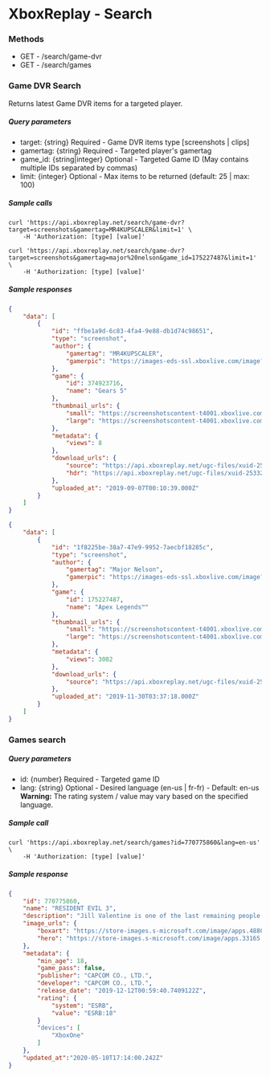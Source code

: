 # XboxReplay - Search

### Methods
* GET - /search/game-dvr
* GET - /search/games

### Game DVR Search
Returns latest Game DVR items for a targeted player.

##### Query parameters
* target: {string} Required - Game DVR items type [screenshots | clips]
* gamertag: {string} Required - Targeted player's gamertag
* game_id: {string|integer} Optional - Targeted Game ID (May contains multiple IDs separated by commas)
* limit: {integer} Optional - Max items to be returned (default: 25 | max: 100)

##### Sample calls
```shell
curl 'https://api.xboxreplay.net/search/game-dvr?target=screenshots&gamertag=MR4KUPSCALER&limit=1' \
    -H 'Authorization: [type] [value]'
```

```shell
curl 'https://api.xboxreplay.net/search/game-dvr?target=screenshots&gamertag=major%20nelson&game_id=175227487&limit=1' \
    -H 'Authorization: [type] [value]'
```

##### Sample responses
```json
{
    "data": [
        {
            "id": "ffbe1a9d-6c83-4fa4-9e88-db1d74c98651",
            "type": "screenshot",
            "author": {
                "gamertag": "MR4KUPSCALER",
                "gamerpic": "https://images-eds-ssl.xboxlive.com/image?url=wHwbXKif8cus8csoZ03RWwcxuUQ9WVT6xh5XaeeZD02wEfGZeuD.XMoGFVYkwHDqjE1TMOY534xB7iFT6llOMdb70jgtpdiJQNgLtYutV8bdbyiNw5Om5.khTiIkfSMNGbOsNfWtrecYJJ5QGsUrPbml_WxKMU1Xx.Emo6si4Gk-&format=png"
            },
            "game": {
                "id": 374923716,
                "name": "Gears 5"
            },
            "thumbnail_urls": {
                "small": "https://screenshotscontent-t4001.xboxlive.com/xuid-2584878536129841-public/1f8225be-38a7-47e9-9952-7aecbf18285c_Thumbnail.PNG",
                "large": "https://screenshotscontent-t4001.xboxlive.com/xuid-2584878536129841-public/1f8225be-38a7-47e9-9952-7aecbf18285c_Thumbnail.PNG"
            },
            "metadata": {
                "views": 8
            },
            "download_urls": {
                "source": "https://api.xboxreplay.net/ugc-files/xuid-2533274802223855/ffbe1a9d-6c83-4fa4-9e88-db1d74c98651/screenshot.png",
                "hdr": "https://api.xboxreplay.net/ugc-files/xuid-2533274802223855/ffbe1a9d-6c83-4fa4-9e88-db1d74c98651/screenshot.jxr"
            },
            "uploaded_at": "2019-09-07T00:10:39.000Z"
        }
    ]
}
```

```json
{
    "data": [
        {
            "id": "1f8225be-38a7-47e9-9952-7aecbf18285c",
            "type": "screenshot",
            "author": {
                "gamertag": "Major Nelson",
                "gamerpic": "https://images-eds-ssl.xboxlive.com/image?url=wHwbXKif8cus8csoZ03RWwcxuUQ9WVT6xh5XaeeZD02wEfGZeuD.XMoGFVYkwHDqVbTLNl4uG5GNlAu6C3Nxw2PMhnEdJ.tx.hq4uEXu6o1HG6BQpsWdC0fG4OXmAbbCBSXId4EtCKrSkjvcxYDKw16NCNi.s5KQax77.1h7OCM-&format=png"
            },
            "game": {
                "id": 175227487,
                "name": "Apex Legends™"
            },
            "thumbnail_urls": {
                "small": "https://screenshotscontent-t4001.xboxlive.com/xuid-2584878536129841-public/1f8225be-38a7-47e9-9952-7aecbf18285c_Thumbnail.PNG",
                "large": "https://screenshotscontent-t4001.xboxlive.com/xuid-2584878536129841-public/1f8225be-38a7-47e9-9952-7aecbf18285c_Thumbnail.PNG"
            },
            "metadata": {
                "views": 3082
            },
            "download_urls": {
                "source": "https://api.xboxreplay.net/ugc-files/xuid-2584878536129841/1f8225be-38a7-47e9-9952-7aecbf18285c/screenshot.png",
            },
            "uploaded_at": "2019-11-30T03:37:18.000Z"
        }
    ]
}
```

### Games search

##### Query parameters
* id: {number} Required - Targeted game ID
* lang: {string} Optional - Desired language (en-us | fr-fr) - Default: en-us
**Warning:** The rating system / value may vary based on the specified language.

##### Sample call
```shell
curl 'https://api.xboxreplay.net/search/games?id=770775860&lang=en-us' \
    -H 'Authorization: [type] [value]'
```

##### Sample response
```json
{
    "id": 770775860,
    "name": "RESIDENT EVIL 3",
    "description": "Jill Valentine is one of the last remaining people in Raccoon City to witness the atrocities Umbrella performed. To stop her, Umbrella unleashes their ultimate secret weapon; Nemesis!",
    "image_urls": {
        "boxart": "https://store-images.s-microsoft.com/image/apps.4880.71880157815410720.768ba6e5-793f-45af-8f98-a14bc261e1c1.5634c02b-d53f-43e1-b132-de624b29bac2",
        "hero": "https://store-images.s-microsoft.com/image/apps.33165.71880157815410720.768ba6e5-793f-45af-8f98-a14bc261e1c1.a913127d-06dc-4f3d-9409-d7416e6bf0f7"
    },
    "metadata": {
        "min_age": 18,
        "game_pass": false,
        "publisher": "CAPCOM CO., LTD.",
        "developer": "CAPCOM CO., LTD.",
        "release_date": "2019-12-12T00:59:40.7409122Z",
        "rating": {
            "system": "ESRB",
            "value": "ESRB:18"
        }
        "devices": [
            "XboxOne"
        ]
    },
    "updated_at":"2020-05-10T17:14:00.242Z"
}
```
